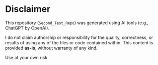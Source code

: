 # Disclaimer

This repository (`Second_Test_Repo`) was generated using AI tools (e.g., ChatGPT by OpenAI).

I do not claim authorship or responsibility for the quality, correctness, or results of using any of the files or code contained within. This content is provided **as-is**, without warranty of any kind.

Use at your own risk.